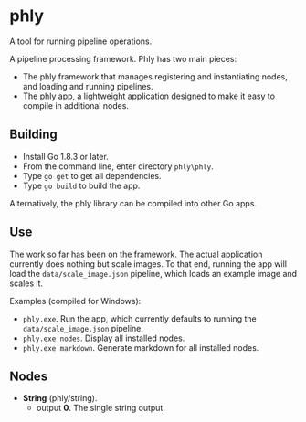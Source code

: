# phly
A tool for running pipeline operations.

A pipeline processing framework. Phly has two main pieces:
* The phly framework that manages registering and instantiating nodes, and loading and running pipelines.
* The phly app, a lightweight application designed to make it easy to compile in additional nodes.

## Building ##
* Install Go 1.8.3 or later.
* From the command line, enter directory `phly\phly`.
* Type `go get` to get all dependencies.
* Type `go build` to build the app.

Alternatively, the phly library can be compiled into other Go apps.

## Use ##
The work so far has been on the framework. The actual application currently does nothing but scale images. To that end, running the app will load the `data/scale_image.json` pipeline, which loads an example image and scales it.

Examples (compiled for Windows):
* `phly.exe`. Run the app, which currently defaults to running the `data/scale_image.json` pipeline.
* `phly.exe nodes`. Display all installed nodes.
* `phly.exe markdown`. Generate markdown for all installed nodes.

## Nodes ##
* **String** (phly/string).
    * output **0**. The single string output.
